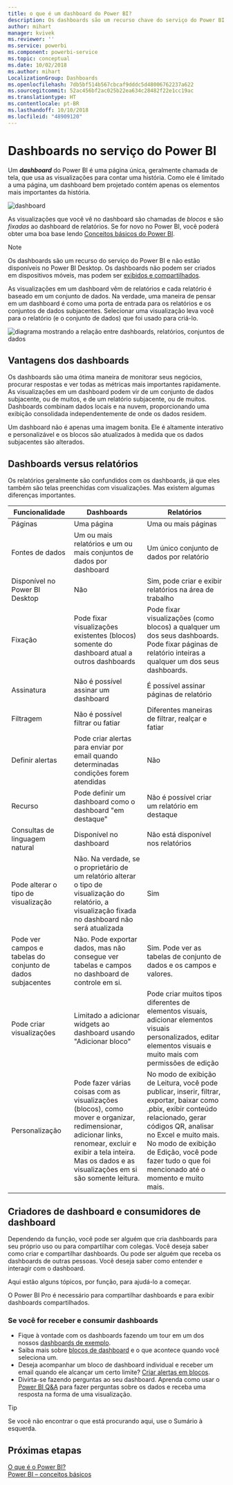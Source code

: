 ```yaml
---
title: o que é um dashboard do Power BI?
description: Os dashboards são um recurso chave do serviço do Power BI.
author: mihart
manager: kvivek
ms.reviewer: ''
ms.service: powerbi
ms.component: powerbi-service
ms.topic: conceptual
ms.date: 10/02/2018
ms.author: mihart
LocalizationGroup: Dashboards
ms.openlocfilehash: 7db5bf514b567cbcaf9dddc5d48006762237a622
ms.sourcegitcommit: 52ac456bf2ac025b22ea634c28482f22e1cc19ac
ms.translationtype: HT
ms.contentlocale: pt-BR
ms.lasthandoff: 10/10/2018
ms.locfileid: "48909120"
---
```

# <a name="dashboards-in-power-bi-service"></a>Dashboards no serviço do Power BI

Um ***dashboard*** do Power BI é uma página única, geralmente chamada de tela, que usa as visualizações para contar uma história. Como ele é limitado a uma página, um dashboard bem projetado contém apenas os elementos mais importantes da história.

![dashboard](media/end-user-dashboards/power-bi-dashboard2.png)

As visualizações que você vê no dashboard são chamadas de *blocos* e são *fixadas* ao dashboard de relatórios. Se for novo no Power BI, você poderá obter uma boa base lendo [Conceitos básicos do Power BI](end-user-basic-concepts.md).

> [!NOTE]
> Os dashboards são um recurso do serviço do Power BI e não estão disponíveis no Power BI Desktop. Os dashboards não podem ser criados em dispositivos móveis, mas podem ser [exibidos e compartilhados](/mobile/mobile-apps-view-dashboard.md).
> 
> 

As visualizações em um dashboard vêm de relatórios e cada relatório é baseado em um conjunto de dados. Na verdade, uma maneira de pensar em um dashboard é como uma porta de entrada para os relatórios e os conjuntos de dados subjacentes. Selecionar uma visualização leva você para o relatório (e o conjunto de dados) que foi usado para criá-lo.

![diagrama mostrando a relação entre dashboards, relatórios, conjuntos de dados](media/end-user-dashboards/power-bi-diagram.png)

## <a name="advantages-of-dashboards"></a>Vantagens dos dashboards
Os dashboards são uma ótima maneira de monitorar seus negócios, procurar respostas e ver todas as métricas mais importantes rapidamente. As visualizações em um dashboard podem vir de um conjunto de dados subjacente, ou de muitos, e de um relatório subjacente, ou de muitos. Dashboards combinam dados locais e na nuvem, proporcionando uma exibição consolidada independentemente de onde os dados residem.

Um dashboard não é apenas uma imagem bonita. Ele é altamente interativo e personalizável e os blocos são atualizados à medida que os dados subjacentes são alterados.

## <a name="dashboards-versus-reports"></a>Dashboards versus relatórios
Os relatórios geralmente são confundidos com os dashboards, já que eles também são telas preenchidas com visualizações. Mas existem algumas diferenças importantes.

| **Funcionalidade** | **Dashboards** | **Relatórios** |
| --- | --- | --- |
| Páginas |Uma página |Uma ou mais páginas |
| Fontes de dados |Um ou mais relatórios e um ou mais conjuntos de dados por dashboard |Um único conjunto de dados por relatório |
| Disponível no Power BI Desktop |Não |Sim, pode criar e exibir relatórios na área de trabalho |
| Fixação |Pode fixar visualizações existentes (blocos) somente do dashboard atual a outros dashboards |Pode fixar visualizações (como blocos) a qualquer um dos seus dashboards. Pode fixar páginas de relatório inteiras a qualquer um dos seus dashboards. |
| Assinatura |Não é possível assinar um dashboard |É possível assinar páginas de relatório |
| Filtragem |Não é possível filtrar ou fatiar |Diferentes maneiras de filtrar, realçar e fatiar |
| Definir alertas |Pode criar alertas para enviar por email quando determinadas condições forem atendidas |Não |
| Recurso |Pode definir um dashboard como o dashboard "em destaque" |Não é possível criar um relatório em destaque |
| Consultas de linguagem natural |Disponível no dashboard |Não está disponível nos relatórios |
| Pode alterar o tipo de visualização |Não. Na verdade, se o proprietário de um relatório alterar o tipo de visualização do relatório, a visualização fixada no dashboard não será atualizada |Sim |
| Pode ver campos e tabelas do conjunto de dados subjacentes |Não. Pode exportar dados, mas não consegue ver tabelas e campos no dashboard de controle em si. |Sim. Pode ver as tabelas de conjunto de dados e os campos e valores. |
| Pode criar visualizações |Limitado a adicionar widgets ao dashboard usando "Adicionar bloco" |Pode criar muitos tipos diferentes de elementos visuais, adicionar elementos visuais personalizados, editar elementos visuais e muito mais com permissões de edição |
| Personalização |Pode fazer várias coisas com as visualizações (blocos), como mover e organizar, redimensionar, adicionar links, renomear, excluir e exibir a tela inteira. Mas os dados e as visualizações em si são somente leitura. |No modo de exibição de Leitura, você pode publicar, inserir, filtrar, exportar, baixar como .pbix, exibir conteúdo relacionado, gerar códigos QR, analisar no Excel e muito mais.  No modo de exibição de Edição, você pode fazer tudo o que foi mencionado até o momento e muito mais. |

## <a name="dashboard-creators-and-dashboard-consumers"></a>Criadores de dashboard e consumidores de dashboard
Dependendo da função, você pode ser alguém que cria dashboards para seu próprio uso ou para compartilhar com colegas. Você deseja saber como criar e compartilhar dashboards. Ou pode ser alguém que receba os dashboards de outras pessoas. Você deseja saber como entender e interagir com o dashboard.

Aqui estão alguns tópicos, por função, para ajudá-lo a começar.

O Power BI Pro é necessário para compartilhar dashboards e para exibir dashboards compartilhados.

### <a name="if-you-will-be-receiving-and-consuming-dashboards"></a>Se você for receber e consumir dashboards
* Fique à vontade com os dashboards fazendo um tour em um dos nossos [dashboards de exemplo](../sample-tutorial-connect-to-the-samples.md).
* Saiba mais sobre [blocos de dashboard](end-user-tiles.md) e o que acontece quando você seleciona um.
* Deseja acompanhar um bloco de dashboard individual e receber um email quando ele alcançar um certo limite? [Criar alertas em blocos](end-user-alerts.md).
* Divirta-se fazendo perguntas ao seu dashboard. Aprenda como usar o [Power BI Q&A](end-user-q-and-a.md) para fazer perguntas sobre os dados e receba uma resposta na forma de uma visualização.

> [!TIP]
> Se você não encontrar o que está procurando aqui, use o Sumário à esquerda.
> 

## <a name="next-steps"></a>Próximas etapas
[O que é o Power BI?](../power-bi-overview.md)  
[Power BI – conceitos básicos](end-user-basic-concepts.md)  